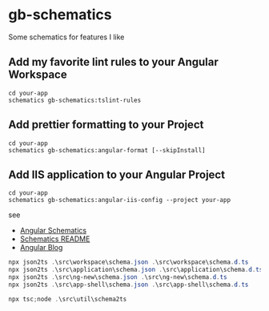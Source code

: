 # gb-schematics

Some schematics for features I like

## Add my favorite lint rules to your Angular Workspace

```
cd your-app
schematics gb-schematics:tslint-rules
```

## Add prettier formatting to your Project

```
cd your-app
schematics gb-schematics:angular-format [--skipInstall]
```

## Add IIS application to your Angular Project

```
cd your-app
schematics gb-schematics:angular-iis-config --project your-app
```

see 

* [Angular Schematics](https://github.com/angular/angular-cli/tree/master/packages/schematics/angular)
* [Schematics README](https://github.com/angular/angular-cli/blob/master/packages/angular_devkit/schematics/README.md)
* [Angular Blog](https://blog.angular.io/schematics-an-introduction-dc1dfbc2a2b2)

```powershell
npx json2ts .\src\workspace\schema.json .\src\workspace\schema.d.ts
npx json2ts .\src\application\schema.json .\src\application\schema.d.ts
npx json2ts .\src\ng-new\schema.json .\src\ng-new\schema.d.ts
npx json2ts .\src\app-shell\schema.json .\src\app-shell\schema.d.ts

npx tsc;node .\src\util\schema2ts
```